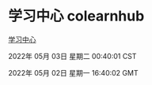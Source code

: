 # 学习中心 colearnhub
[学习中心](http://59.174.25.66:56308/colearnhub/)

2022年 05月 03日 星期二 00:40:01 CST

2022年 05月 02日 星期一 16:40:02 GMT
